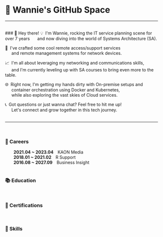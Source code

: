 # 👻 Wannie's GitHub Space
***
<br/>   
### 👋 Hey there!  
💡&ensp;I'm Wannie, rocking the IT service planning scene for over 7 years   
&emsp;&ensp;and now diving into the world of Systems Architecture (SA).   

🚀&ensp;I've crafted some cool remote access/support services   
&emsp;&ensp;and remote management systems for network devices.   

📈&ensp;I'm all about leveraging my networking and communications skills,   
&emsp;&ensp;and I'm currently leveling up with SA courses to bring even more to the table.   

🌐&ensp;Right now, I'm getting my hands dirty with On-premise setups and   
&emsp;&ensp;container orchestration using Docker and Kubernetes,   
&emsp;&ensp;while also exploring the vast skies of Cloud services.   

📞&ensp;Got questions or just wanna chat? Feel free to hit me up!   
&emsp;&ensp;Let's connect and grow together in this tech journey.   
<br/>   
***
<br/>

### 👣 Careers
&emsp;&emsp;**2021.04 ~ 2023.04**&emsp;KAON Media   
&emsp;&emsp;**2018.01 ~ 2021.02**&emsp;R Support   
&emsp;&emsp;**2016.08 ~ 2027.09**&emsp;Business Insight   
<br/>

### 📚 Education
<br/>

### 📃 Certifications
<br/>

### 💪 Skills
